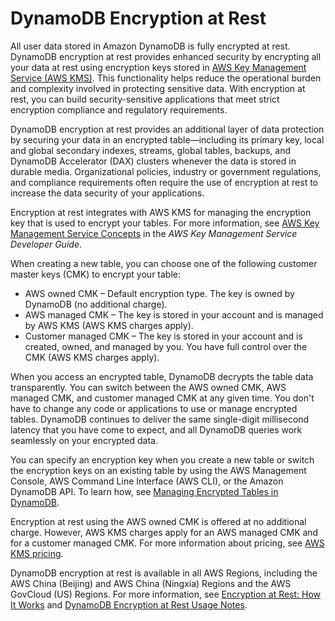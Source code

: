 # DynamoDB Encryption at Rest<a name="EncryptionAtRest"></a>

All user data stored in Amazon DynamoDB is fully encrypted at rest\. DynamoDB encryption at rest provides enhanced security by encrypting all your data at rest using encryption keys stored in [AWS Key Management Service \(AWS KMS\)](https://aws.amazon.com/kms/)\. This functionality helps reduce the operational burden and complexity involved in protecting sensitive data\. With encryption at rest, you can build security\-sensitive applications that meet strict encryption compliance and regulatory requirements\. 

DynamoDB encryption at rest provides an additional layer of data protection by securing your data in an encrypted table—including its primary key, local and global secondary indexes, streams, global tables, backups, and DynamoDB Accelerator \(DAX\) clusters whenever the data is stored in durable media\. Organizational policies, industry or government regulations, and compliance requirements often require the use of encryption at rest to increase the data security of your applications\. 

Encryption at rest integrates with AWS KMS for managing the encryption key that is used to encrypt your tables\. For more information, see [AWS Key Management Service Concepts](https://docs.aws.amazon.com/kms/latest/developerguide/concepts.html) in the *AWS Key Management Service Developer Guide*\.

 When creating a new table, you can choose one of the following customer master keys \(CMK\) to encrypt your table: 
+ AWS owned CMK – Default encryption type\. The key is owned by DynamoDB \(no additional charge\)\. 
+ AWS managed CMK – The key is stored in your account and is managed by AWS KMS \(AWS KMS charges apply\)\. 
+ Customer managed CMK – The key is stored in your account and is created, owned, and managed by you\. You have full control over the CMK \(AWS KMS charges apply\)\.

 When you access an encrypted table, DynamoDB decrypts the table data transparently\. You can switch between the AWS owned CMK, AWS managed CMK, and customer managed CMK at any given time\. You don't have to change any code or applications to use or manage encrypted tables\. DynamoDB continues to deliver the same single\-digit millisecond latency that you have come to expect, and all DynamoDB queries work seamlessly on your encrypted data\.

You can specify an encryption key when you create a new table or switch the encryption keys on an existing table by using the AWS Management Console, AWS Command Line Interface \(AWS CLI\), or the Amazon DynamoDB API\. To learn how, see [Managing Encrypted Tables in DynamoDB](encryption.tutorial.md)\.

 Encryption at rest using the AWS owned CMK is offered at no additional charge\. However, AWS KMS charges apply for an AWS managed CMK and for a customer managed CMK\. For more information about pricing, see [AWS KMS pricing](https://aws.amazon.com/kms/pricing)\.

DynamoDB encryption at rest is available in all AWS Regions, including the AWS China \(Beijing\) and AWS China \(Ningxia\) Regions and the AWS GovCloud \(US\) Regions\. For more information, see [Encryption at Rest: How It Works](encryption.howitworks.md) and [DynamoDB Encryption at Rest Usage Notes](encryption.usagenotes.md)\.